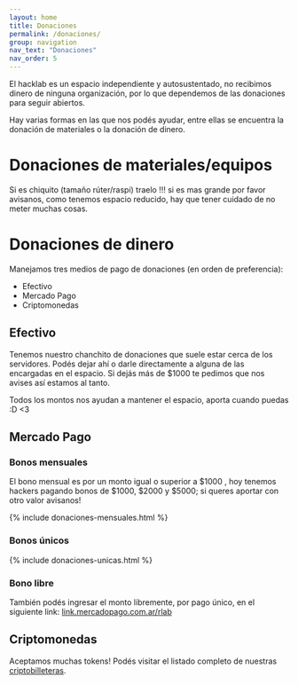 ```yaml
---
layout: home
title: Donaciones
permalink: /donaciones/
group: navigation
nav_text: "Donaciones"
nav_order: 5
---
```


El hacklab es un espacio independiente y autosustentado, no recibimos dinero de
ninguna organización, por lo que dependemos de las donaciones para seguir
abiertos.

Hay varias formas en las que nos podés ayudar, entre ellas se encuentra la 
donación de materiales o la donación de dinero.

# Donaciones de materiales/equipos
Si es chiquito (tamaño rúter/raspi) traelo !!! si es mas grande por favor
avisanos, como tenemos espacio reducido, hay que tener cuidado de no meter
muchas cosas.

# Donaciones de dinero
Manejamos tres medios de pago de donaciones (en orden de preferencia):
* Efectivo
* Mercado Pago
* Criptomonedas

## Efectivo
Tenemos nuestro chanchito de donaciones que suele estar cerca de los servidores.
Podés dejar ahí o darle directamente a alguna de las encargadas en el espacio.
Si dejás más de $1000 te pedimos que nos avises así estamos al tanto.

Todos los montos nos ayudan a mantener el espacio, aporta cuando puedas :D <3

## Mercado Pago
### Bonos mensuales

El bono mensual es por un monto igual o superior a $1000 , hoy tenemos hackers pagando
bonos de $1000, $2000 y $5000; si queres aportar con otro valor avisanos!

{% include donaciones-mensuales.html %}

### Bonos únicos

{% include donaciones-unicas.html %}

### Bono libre

También podés ingresar el monto libremente, por pago único, en el siguiente link:
[link.mercadopago.com.ar/rlab](https://link.mercadopago.com.ar/rlab)

## Criptomonedas
Aceptamos muchas tokens! Podés visitar el listado completo de nuestras [criptobilleteras](/criptobilleteras).

